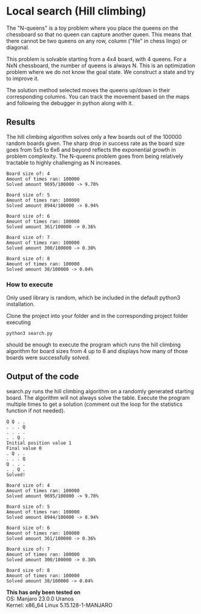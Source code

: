 #  Local search (Hill climbing)


The "N-queens" is a toy problem where you place the queens on the chessboard so that no queen can capture another queen. This means that there cannot be two queens on any row, column ("file" in chess lingo) or diagonal.

This problem is solvable starting from a 4x4 board, with 4 queens. For a NxN chessboard, the number of queens is always N. This is an optimization problem where we do not know the goal state. We construct a state and try to improve it.

The solution method selected moves the queens up/down in their corresponding columns. You can track the movement based on the maps and following the debugger in python along with it.

## Results

The hill climbing algorithm solves only a few boards out of the 100000 random boards given. The sharp drop in success rate as the board size goes from 5x5 to 6x6 and beyond reflects the exponential growth in problem complexity. The N-queens problem goes from being relatively tractable to highly challenging as N increases.
```
Board size of: 4
Amount of times ran: 100000
Solved amount 9695/100000 -> 9.70%

Board size of: 5
Amount of times ran: 100000
Solved amount 8944/100000 -> 8.94%

Board size of: 6
Amount of times ran: 100000
Solved amount 361/100000 -> 0.36%

Board size of: 7
Amount of times ran: 100000
Solved amount 300/100000 -> 0.30%

Board size of: 8
Amount of times ran: 100000
Solved amount 38/100000 -> 0.04%
```


### How to execute
Only used library is random, which be included in the default python3 installation.

Clone the project into your folder and in the corresponding project folder executing
```
python3 search.py
```
should be enough to execute the program which runs the hill climbing algorithm for board sizes from 4 up to 8 and displays how many of those boards were successfully solved.


## Output of the code

search.py runs the hill climbing algorithm on a randomly generated starting board. The algorithm will not always solve the table. Execute the program multiple times to get a solution (comment out the loop for the statistics function if not needed). 
```
Q Q . . 
. . . Q 
. . . . 
. . Q . 
Initial position value 1
Final value 0
. Q . . 
. . . Q 
Q . . . 
. . Q . 
Solved!

Board size of: 4
Amount of times ran: 100000
Solved amount 9695/100000 -> 9.70%

Board size of: 5
Amount of times ran: 100000
Solved amount 8944/100000 -> 8.94%

Board size of: 6
Amount of times ran: 100000
Solved amount 361/100000 -> 0.36%

Board size of: 7
Amount of times ran: 100000
Solved amount 300/100000 -> 0.30%

Board size of: 8
Amount of times ran: 100000
Solved amount 38/100000 -> 0.04%
```

**This has only been tested on**\
OS: Manjaro 23.0.0 Uranos\
Kernel: x86_64 Linux 5.15.128-1-MANJARO